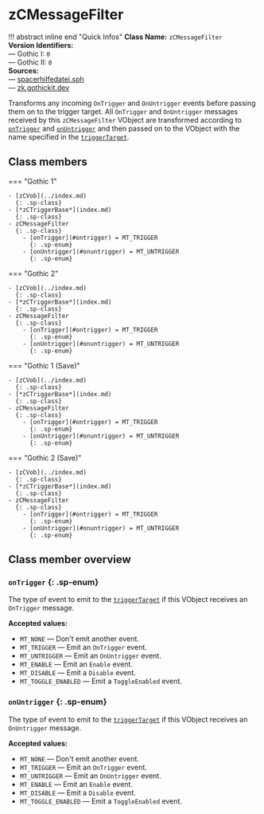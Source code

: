 # zCMessageFilter

!!! abstract inline end "Quick Infos"
    **Class Name:** `zCMessageFilter`<br/>
    **Version Identifiers:**<br />
    — Gothic I: `0`<br/>
    — Gothic II: `0`<br/>
    **Sources:**<br/>
    — [spacerhilfedatei.sph](https://wiki.worldofgothic.de/doku.php?id=spacer:hilfedatei)<br/>
    — [zk.gothickit.dev](https://zk.gothickit.dev/engine/objects/zCMessageFilter/)

Transforms any incoming `OnTrigger` and `OnUntrigger` events before passing them on to the trigger target. All
`OnTrigger` and `OnUntrigger` messages received by this `zCMessageFilter` VObject are transformed according to
[`onTrigger`](#ontrigger) and [`onUntrigger`](#onuntrigger) and then passed on to the VObject with the name specified
in the [`triggerTarget`](index.md#triggertarget).

## Class members

=== "Gothic 1"

    - [zCVob](../index.md)
      {: .sp-class}
    - [*zCTriggerBase*](index.md)
      {: .sp-class}
    - zCMessageFilter
      {: .sp-class}
        - [onTrigger](#ontrigger) = MT_TRIGGER
          {: .sp-enum}
        - [onUntrigger](#onuntrigger) = MT_UNTRIGGER
          {: .sp-enum}

=== "Gothic 2"

    - [zCVob](../index.md)
      {: .sp-class}
    - [*zCTriggerBase*](index.md)
      {: .sp-class}
    - zCMessageFilter
      {: .sp-class}
        - [onTrigger](#ontrigger) = MT_TRIGGER
          {: .sp-enum}
        - [onUntrigger](#onuntrigger) = MT_UNTRIGGER
          {: .sp-enum}

=== "Gothic 1 (Save)"

    - [zCVob](../index.md)
      {: .sp-class}
    - [*zCTriggerBase*](index.md)
      {: .sp-class}
    - zCMessageFilter
      {: .sp-class}
        - [onTrigger](#ontrigger) = MT_TRIGGER
          {: .sp-enum}
        - [onUntrigger](#onuntrigger) = MT_UNTRIGGER
          {: .sp-enum}

=== "Gothic 2 (Save)"

    - [zCVob](../index.md)
      {: .sp-class}
    - [*zCTriggerBase*](index.md)
      {: .sp-class}
    - zCMessageFilter
      {: .sp-class}
        - [onTrigger](#ontrigger) = MT_TRIGGER
          {: .sp-enum}
        - [onUntrigger](#onuntrigger) = MT_UNTRIGGER
          {: .sp-enum}

## Class member overview

### `onTrigger` {: .sp-enum}

The type of event to emit to the [`triggerTarget`](#triggertarget) if this VObject receives an `OnTrigger` message.

**Accepted values:**

* `MT_NONE` — Don't emit another event.
* `MT_TRIGGER` — Emit an `OnTrigger` event.
* `MT_UNTRIGGER` — Emit an `OnUntrigger` event.
* `MT_ENABLE` — Emit an `Enable` event.
* `MT_DISABLE` — Emit a `Disable` event.
* `MT_TOGGLE_ENABLED` — Emit a `ToggleEnabled` event.

### `onUntrigger` {: .sp-enum}

The type of event to emit to the [`triggerTarget`](#triggertarget) if this VObject receives an `OnUntrigger` message.

**Accepted values:**

* `MT_NONE` — Don't emit another event.
* `MT_TRIGGER` — Emit an `OnTrigger` event.
* `MT_UNTRIGGER` — Emit an `OnUntrigger` event.
* `MT_ENABLE` — Emit an `Enable` event.
* `MT_DISABLE` — Emit a `Disable` event.
* `MT_TOGGLE_ENABLED` — Emit a `ToggleEnabled` event.
